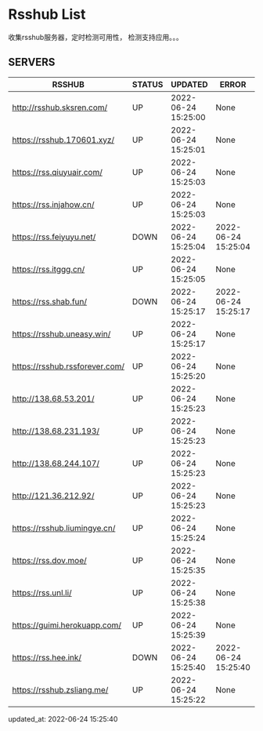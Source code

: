 # Rsshub List

收集rsshub服务器，定时检测可用性， 检测支持应用。。。


## SERVERS

|  RSSHUB   | STATUS  | UPDATED  | ERROR  | TWITTER |  
|  ----  | ----  | ----  | ----  | ---- |  
| http://rsshub.sksren.com/ | UP | 2022-06-24 15:25:00 | None |OK|  
| https://rsshub.170601.xyz/ | UP | 2022-06-24 15:25:01 | None |OK|  
| https://rss.qiuyuair.com/ | UP | 2022-06-24 15:25:03 | None ||  
| https://rss.injahow.cn/ | UP | 2022-06-24 15:25:03 | None ||  
| https://rss.feiyuyu.net/ | DOWN | 2022-06-24 15:25:04 | 2022-06-24 15:25:04 |  
| https://rss.itggg.cn/ | UP | 2022-06-24 15:25:05 | None ||  
| https://rss.shab.fun/ | DOWN | 2022-06-24 15:25:17 | 2022-06-24 15:25:17 |  
| https://rsshub.uneasy.win/ | UP | 2022-06-24 15:25:17 | None |OK|  
| https://rsshub.rssforever.com/ | UP | 2022-06-24 15:25:20 | None |OK|  
| http://138.68.53.201/ | UP | 2022-06-24 15:25:23 | None ||  
| http://138.68.231.193/ | UP | 2022-06-24 15:25:23 | None ||  
| http://138.68.244.107/ | UP | 2022-06-24 15:25:23 | None ||  
| http://121.36.212.92/ | UP | 2022-06-24 15:25:23 | None ||  
| https://rsshub.liumingye.cn/ | UP | 2022-06-24 15:25:24 | None ||  
| https://rss.dov.moe/ | UP | 2022-06-24 15:25:35 | None |OK|  
| https://rss.unl.li/ | UP | 2022-06-24 15:25:38 | None ||  
| https://guimi.herokuapp.com/ | UP | 2022-06-24 15:25:39 | None ||  
| https://rss.hee.ink/ | DOWN | 2022-06-24 15:25:40 | 2022-06-24 15:25:40 |  
| https://rsshub.zsliang.me/ | UP | 2022-06-24 15:25:22 | None |OK|  
  

updated_at: 2022-06-24 15:25:40  
